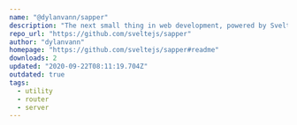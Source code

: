 ```yaml
---
name: "@dylanvann/sapper"
description: "The next small thing in web development, powered by Svelte"
repo_url: "https://github.com/sveltejs/sapper"
author: "dylanvann"
homepage: "https://github.com/sveltejs/sapper#readme"
downloads: 2
updated: "2020-09-22T08:11:19.704Z"
outdated: true
tags: 
  - utility
  - router
  - server
---
```

